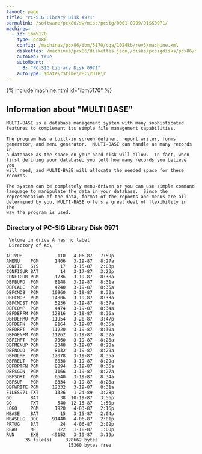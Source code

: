```yaml
---
layout: page
title: "PC-SIG Library Disk #971"
permalink: /software/pcx86/sw/misc/pcsig/0001-0999/DISK0971/
machines:
  - id: ibm5170
    type: pcx86
    config: /machines/pcx86/ibm/5170/cga/1024kb/rev3/machine.xml
    diskettes: /machines/pcx86/diskettes.json,/disks/pcsigdisks/pcx86/diskettes.json
    autoGen: true
    autoMount:
      B: "PC-SIG Library Disk 0971"
    autoType: $date\r$time\rB:\rDIR\r
---
```


{% include machine.html id="ibm5170" %}

## Information about "MULTI BASE"

    MULTI-BASE is a database management system with many sophisticated
    features to complement its simple file management capabilities.
    
    The program has a built-in screen definer, report writer, forms
    generator, and menu generator.  MULTI-BASE can handle as many records in
    a database as the space on your hard disk will allow.  In fact, when
    first defining your database, you tell how many records you believe you
    will need, and MULTI-BASE will allocate the needed space for these
    records.
    
    The system can be completely menu-driven or you can use simple command
    language to manipulate the data in your database.  Since the
    representation of the data, format of the reports and menus are all
    determined by you, MULTI-BASE offers a great deal of flexibility in the
    way the program is used.

### Directory of PC-SIG Library Disk 0971

     Volume in drive A has no label
     Directory of A:\

    ACTVDB             110   4-06-87   7:59p
    AMENU    PGM      1406   3-19-87   8:27a
    CONFIG   SYS        17   3-15-87   2:03p
    CONFIGUR BAT        14   3-17-87   3:23p
    CONFIGUR PGM      1736   3-19-87   8:38a
    DBFBUPD  PGM      8148   3-19-87   8:31a
    DBFCALC  PGM      4240   3-19-87   8:35a
    DBFCMDB  PGM     10960   3-19-87   8:32a
    DBFCMDP  PGM     14806   3-19-87   8:33a
    DBFCMDST PGM      5236   3-19-87   8:37a
    DBFCOMP  PGM      4474   3-19-87   8:34a
    DBFDEFFM PGM     12816   3-19-87   8:36a
    DBFDEFMU PGM     11954   3-20-87   3:47p
    DBFDEFN  PGM      9164   3-19-87   8:35a
    DBFDRPT  PGM     11220   3-19-87   8:30a
    DBFGENFM PGM     11262   3-19-87   8:32a
    DBFINPT  PGM      7060   3-19-87   8:28a
    DBFMENUP PGM      2348   3-19-87   8:28a
    DBFNQUD  PGM      8132   3-19-87   8:29a
    DBFOLMF  PGM     12078   3-19-87   8:35a
    DBFRELT  PGM      8838   3-19-87   8:29a
    DBFRPTFN PGM      8894   3-19-87   8:36a
    DBFSGON  PGM      1166   3-19-87   8:27a
    DBFSORT  PGM      6640   3-19-87   8:34a
    DBFSUP   PGM      8334   3-19-87   8:28a
    DBFWRITE PGM     12332   3-19-87   8:31a
    FILES971 TXT      1326   1-24-89   3:28p
    GO       BAT        38  10-19-87   3:56p
    GO       TXT       540  12-15-87   1:50p
    LOGO     PGM      1920   4-03-87   2:16p
    MBASE    BAT        15   3-15-87   2:04p
    MBASEUG  DOC     91440   4-06-87   2:01p
    PRTUG    BAT        24   4-06-87   2:02p
    READ     ME        822   1-18-87   1:00p
    RUN      EXE     49152   3-19-87   3:19p
           35 file(s)     328662 bytes
                           15360 bytes free
